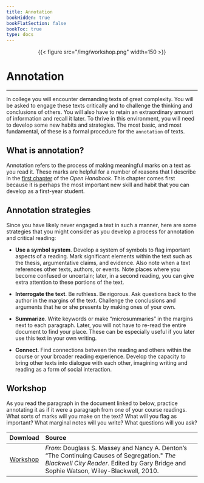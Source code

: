 ```yaml
---
title: Annotation
bookHidden: true
bookFlatSection: false
bookToc: true
type: docs
---
```


<div style="text-align:center">{{< figure src="/img/workshop.png" width=150 >}}</div>

# Annotation

---

In college you will encounter demanding texts of great complexity. You will be asked to engage these texts critically and to challenge the thinking and conclusions of others. You will also have to retain an extraordinary amount of information and recall it later. To thrive in this environment, you will need to develop some new habits and strategies. The most basic, and most fundamental, of these is a formal procedure for the `annotation` of texts.

## What is annotation?

Annotation refers to the process of making meaningful marks on a text as you read it. These marks are helpful for a number of reasons that I describe in the [first chapter](http://localhost:1313/resources/open-handbook/chapter-1/) of the *Open Handbook*. This chapter comes first because it is perhaps the most important new skill and habit that you can develop as a first-year student. 

## Annotation strategies

Since you have likely never engaged a text in such a manner, here are some strategies that you might consider as you develop a process for annotation and critical reading:

- **Use a symbol system**. Develop a system of symbols to flag important aspects of a reading. Mark significant elements within the text such as the thesis, argumentative claims, and evidence. Also note when a text references other texts, authors, or events. Note places where you become confused or uncertain; later, in a second reading, you can give extra attention to these portions of the text.

- **Interrogate the text**. Be ruthless. Be rigorous. Ask questions back to the author in the margins of the text. Challenge the conclusions and arguments that he or she presents by making ones of your own.

- **Summarize**. Write keywords or make “microsummaries” in the margins next to each paragraph. Later, you will not have to re-read the entire document to find your place. These can be especially useful if you later use this text in your own writing.

- **Connect**. Find connections between the reading and others within the course or your broader reading experience. Develop the capacity to bring other texts into dialogue with each other, imagining writing and reading as a form of social interaction.

## Workshop

As you read the paragraph in the document linked to below, practice annotating it as if it were a paragraph from one of your course readings. What sorts of marks will you make on the text? What will you flag as important? What marginal notes will you write? What questions will you ask? 

| Download       | Source         
| :-------------: |:-------------
|<i class="fa fa-download "></i> [Workshop](/docs/Annotation-Exercise.docx)    | *From*: Douglass S. Massey and Nancy A. Denton’s “The Continuing Causes of Segregation." *The Blackwell City Reader*. Edited by Gary Bridge and Sophie Watson, Wiley-Blackwell, 2010.  

